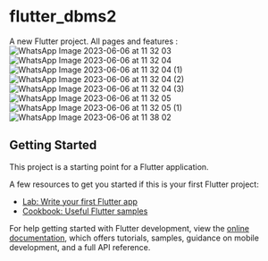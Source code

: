 # flutter_dbms2

A new Flutter project.
All pages and features :
![WhatsApp Image 2023-06-06 at 11 32 03](https://github.com/UMESH-042/UdyogTrackr/assets/98551372/5818aef0-7f1a-4930-8a2e-a76c71a5c745)
![WhatsApp Image 2023-06-06 at 11 32 04](https://github.com/UMESH-042/UdyogTrackr/assets/98551372/7d9857f8-54ba-49ae-a605-04ebad36cc38)
![WhatsApp Image 2023-06-06 at 11 32 04 (1)](https://github.com/UMESH-042/UdyogTrackr/assets/98551372/6a03b470-e0b0-4fc2-8faa-c77c89623b1f)
![WhatsApp Image 2023-06-06 at 11 32 04 (2)](https://github.com/UMESH-042/UdyogTrackr/assets/98551372/986cb2b2-f23a-4392-885b-f85f77dcfef3)
![WhatsApp Image 2023-06-06 at 11 32 04 (3)](https://github.com/UMESH-042/UdyogTrackr/assets/98551372/c7ebdf9c-75c1-47a1-a870-bc5812fb3f69)
![WhatsApp Image 2023-06-06 at 11 32 05](https://github.com/UMESH-042/UdyogTrackr/assets/98551372/12728dab-9a2c-4500-92b7-6b4f766c33a1)
![WhatsApp Image 2023-06-06 at 11 32 05 (1)](https://github.com/UMESH-042/UdyogTrackr/assets/98551372/dd6b914e-ddc4-4640-8c14-54f463ed5e7e)
![WhatsApp Image 2023-06-06 at 11 38 02](https://github.com/UMESH-042/UdyogTrackr/assets/98551372/d865c3fe-5445-42ac-8d49-1cb0a82a50cd)



## Getting Started

This project is a starting point for a Flutter application.

A few resources to get you started if this is your first Flutter project:

- [Lab: Write your first Flutter app](https://docs.flutter.dev/get-started/codelab)
- [Cookbook: Useful Flutter samples](https://docs.flutter.dev/cookbook)

For help getting started with Flutter development, view the
[online documentation](https://docs.flutter.dev/), which offers tutorials,
samples, guidance on mobile development, and a full API reference.
